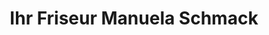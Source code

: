 ---
title: "Ihr Friseur Manuela Schmack"
url: /wilhelmshaven/ihr-friseur-manuela-schmack/
shop: Friseur
---